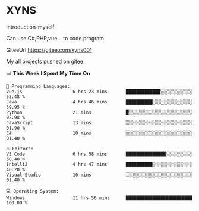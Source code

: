 # XYNS
introduction-myself

Can use C#,PHP,vue... to code program

GiteeUrl:https://gitee.com/xyns001

My all projects pushed on gitee

<!--START_SECTION:waka-->
📊 **This Week I Spent My Time On** 

```text
💬 Programming Languages: 
Vue.js                   6 hrs 23 mins       █████████████░░░░░░░░░░░░   53.48 % 
Java                     4 hrs 46 mins       ██████████░░░░░░░░░░░░░░░   39.95 % 
Python                   21 mins             █░░░░░░░░░░░░░░░░░░░░░░░░   02.98 % 
JavaScript               13 mins             ░░░░░░░░░░░░░░░░░░░░░░░░░   01.90 % 
C#                       10 mins             ░░░░░░░░░░░░░░░░░░░░░░░░░   01.40 % 

🔥 Editors: 
VS Code                  6 hrs 58 mins       ███████████████░░░░░░░░░░   58.40 % 
IntelliJ                 4 hrs 47 mins       ██████████░░░░░░░░░░░░░░░   40.20 % 
Visual Studio            10 mins             ░░░░░░░░░░░░░░░░░░░░░░░░░   01.40 % 

💻 Operating System: 
Windows                  11 hrs 56 mins      █████████████████████████   100.00 % 
```


<!--END_SECTION:waka-->
